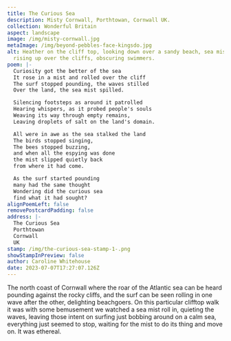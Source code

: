 ```yaml
---
title: The Curious Sea
description: Misty Cornwall, Porthtowan, Cornwall UK.
collection: Wonderful Britain
aspect: landscape
image: /img/misty-cornwall.jpg
metaImage: /img/beyond-pebbles-face-kingsdo.jpg
alt: Heather on the cliff top, looking down over a sandy beach, sea mist is
  rising up over the cliffs, obscuring swimmers.
poem: |-
  Curiosity got the better of the sea
  It rose in a mist and rolled over the cliff
  The surf stopped pounding, the waves stilled 
  Over the land, the sea mist spilled.

  Silencing footsteps as around it patrolled
  Hearing whispers, as it probed people's souls
  Weaving its way through empty remains,
  Leaving droplets of salt on the land's domain.

  All were in awe as the sea stalked the land
  The birds stopped singing,
  The bees stopped buzzing,
  and when all the espying was done
  the mist slipped quietly back 
  from where it had come. 

  As the surf started pounding 
  many had the same thought
  Wondering did the curious sea 
  find what it had sought?
alignPoemLeft: false
removePostcardPadding: false
address: |-
  The Curious Sea
  Porthtowan
  Cornwall
  UK
stamp: /img/the-curious-sea-stamp-1-.png
showStampInPreview: false
author: Caroline Whitehouse
date: 2023-07-07T17:27:07.126Z
---
```

The north coast of Cornwall where the roar of the Atlantic sea can be heard pounding against the rocky cliffs, and the surf can be seen rolling in one wave after the other, delighting beachgoers. On this particular clifftop walk it was with some bemusement we watched a sea mist roll in, quieting the waves, leaving those intent on surfing just bobbing around on a calm sea, everything just seemed to stop, waiting for the mist to do its thing and move on. It was ethereal.